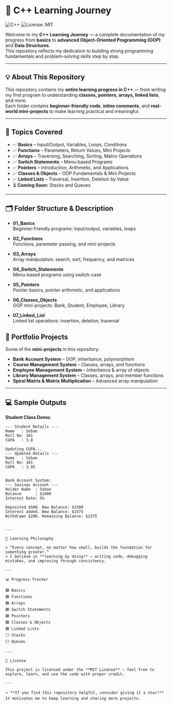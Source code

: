 # 🚀 C++ Learning Journey
![C++](https://img.shields.io/badge/Language-C%2B%2B-blue)
![License: MIT](https://img.shields.io/badge/License-MIT-green)

Welcome to my **C++ Learning Journey** — a complete documentation of my progress from **basics** to **advanced Object-Oriented Programming (OOP)** and **Data Structures**.  
This repository reflects my dedication to building strong programming fundamentals and problem-solving skills step by step.

---

## 💡 About This Repository

This repository contains my **entire learning progress in C++** — from writing my first program to understanding **classes, pointers, arrays, linked lists**, and more.  
Each folder contains **beginner-friendly code**, **inline comments**, and **real-world mini-projects** to make learning practical and meaningful.

---

## 🧩 Topics Covered

- ✅ **Basics** – Input/Output, Variables, Loops, Conditions  
- ✅ **Functions** – Parameters, Return Values, Mini Projects  
- ✅ **Arrays** – Traversing, Searching, Sorting, Matrix Operations  
- ✅ **Switch Statements** – Menu-based Programs  
- ✅ **Pointers** – Introduction, Arithmetic, and Applications  
- ✅ **Classes & Objects** – OOP Fundamentals & Mini Projects  
- ✅ **Linked Lists** – Traversal, Insertion, Deletion by Value  
- ⏳ **Coming Soon:** Stacks and Queues  

---

## 🗂️ Folder Structure & Description

- **01_Basics**  
  Beginner-friendly programs: input/output, variables, loops

- **02_Functions**  
  Functions, parameter passing, and mini-projects

- **03_Arrays**  
  Array manipulation: search, sort, frequency, and matrices

- **04_Switch_Statements**  
  Menu-based programs using switch-case

- **05_Pointers**  
  Pointer basics, pointer arithmetic, and applications

- **06_Classes_Objects**  
  OOP mini-projects: Bank, Student, Employee, Library

- **07_Linked_List**  
  Linked list operations: insertion, deletion, traversal



## 🎯 Portfolio Projects

Some of the **mini-projects** in this repository:

- **Bank Account System** – OOP, inheritance, polymorphism  
- **Course Management System** – Classes, arrays, and functions  
- **Employee Management System** – Inheritance & array of objects  
- **Library Management System** – Classes, arrays, and member functions  
- **Spiral Matrix & Matrix Multiplication** – Advanced array manipulation  

---

## 💻 Sample Outputs

**Student Class Demo:**

```text
--- Student Details ---
Name   : Soban
Roll No: 101
CGPA   : 3.8

Updating CGPA...
--- Updated Details ---
Name   : Soban
Roll No: 101
CGPA   : 3.95


Bank Account System:
--- Savings Account ---
Holder Name  : Soban
Balance      : $1000
Interest Rate: 5%

Deposited $500. New Balance: $1500
Interest added. New Balance: $1575
Withdrawn $200. Remaining Balance: $1375


---

🧠 Learning Philosophy

> “Every concept, no matter how small, builds the foundation for something greater.”  
> I believe in **learning by doing** — writing code, debugging mistakes, and improving through consistency.

---

📊 Progress Tracker

🟩 Basics  
🟩 Functions  
🟩 Arrays  
🟩 Switch Statements  
🟩 Pointers  
🟩 Classes & Objects  
🟩 Linked Lists  
⬜ Stacks  
⬜ Queues  

---

📜 License

This project is licensed under the **MIT License** — feel free to explore, learn, and use the code with proper credit.

---

⭐ **If you find this repository helpful, consider giving it a star!**  
It motivates me to keep learning and sharing more projects.
